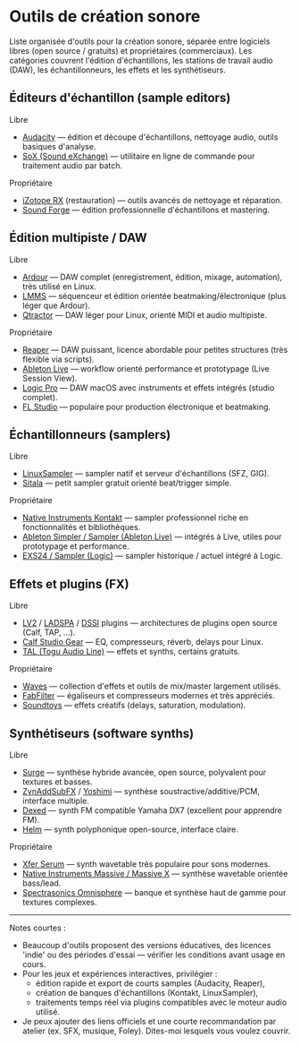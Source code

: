 # Outils de création sonore

Liste organisée d'outils pour la création sonore, séparée entre logiciels libres (open source / gratuits)
et propriétaires (commerciaux). Les catégories couvrent l'édition d'échantillons, les stations
de travail audio (DAW), les échantillonneurs, les effets et les synthétiseurs.

## Éditeurs d'échantillon (sample editors)

Libre
- [Audacity](https://www.audacityteam.org/) — édition et découpe d'échantillons, nettoyage audio, outils basiques d'analyse.
- [SoX (Sound eXchange)](http://sox.sourceforge.net/) — utilitaire en ligne de commande pour traitement audio par batch.

Propriétaire
- [iZotope RX](https://www.izotope.com/en/products/rx.html) (restauration) — outils avancés de nettoyage et réparation.
- [Sound Forge](https://www.magix.com/us/music/sound-forge/) — édition professionnelle d'échantillons et mastering.

## Édition multipiste / DAW

Libre
- [Ardour](https://ardour.org/) — DAW complet (enregistrement, édition, mixage, automation), très utilisé en Linux.
- [LMMS](https://lmms.io/) — séquenceur et édition orientée beatmaking/électronique (plus léger que Ardour).
- [Qtractor](https://qtractor.org/) — DAW léger pour Linux, orienté MIDI et audio multipiste.

Propriétaire
- [Reaper](https://www.reaper.fm/) — DAW puissant, licence abordable pour petites structures (très flexible via scripts).
- [Ableton Live](https://www.ableton.com/) — workflow orienté performance et prototypage (Live Session View).
- [Logic Pro](https://www.apple.com/logic-pro/) — DAW macOS avec instruments et effets intégrés (studio complet).
- [FL Studio](https://www.image-line.com/fl-studio/) — populaire pour production électronique et beatmaking.

## Échantillonneurs (samplers)

Libre
- [LinuxSampler](https://www.linuxsampler.org/) — sampler natif et serveur d'échantillons (SFZ, GIG).
- [Sitala](https://decomposer.de/sitala/) — petit sampler gratuit orienté beat/trigger simple.

Propriétaire
- [Native Instruments Kontakt](https://www.native-instruments.com/en/products/komplete/samplers/kontakt/) — sampler professionnel riche en fonctionnalités et bibliothèques.
- [Ableton Simpler / Sampler (Ableton Live)](https://www.ableton.com/en/manual/simpler/) — intégrés à Live, utiles pour prototypage et performance.
- [EXS24 / Sampler (Logic)](https://support.apple.com/guide/logicpro/sampler-lgcp8c8b5a9) — sampler historique / actuel intégré à Logic.

## Effets et plugins (FX)

Libre
- [LV2](https://lv2plug.in/) / [LADSPA](http://www.ladspa.org/) / [DSSI](https://dssi.sourceforge.net/) plugins — architectures de plugins open source (Calf, TAP, ...).
- [Calf Studio Gear](https://calf-studio-gear.org/) — EQ, compresseurs, réverb, delays pour Linux.
- [TAL (Togu Audio Line)](https://tal-software.com/) — effets et synths, certains gratuits.

Propriétaire
- [Waves](https://www.waves.com/) — collection d'effets et outils de mix/master largement utilisés.
- [FabFilter](https://www.fabfilter.com/) — égaliseurs et compresseurs modernes et très appréciés.
- [Soundtoys](https://www.soundtoys.com/) — effets créatifs (delays, saturation, modulation).

## Synthétiseurs (software synths)

Libre
- [Surge](https://surge-synthesizer.github.io/) — synthèse hybride avancée, open source, polyvalent pour textures et basses.
- [ZynAddSubFX](https://zynaddsubfx.sourceforge.net/) / [Yoshimi](https://yoshimi.github.io/) — synthèse soustractive/additive/PCM, interface multiple.
- [Dexed](https://asb2m10.github.io/dexed/) — synth FM compatible Yamaha DX7 (excellent pour apprendre FM).
- [Helm](https://tytel.org/helm/) — synth polyphonique open-source, interface claire.

Propriétaire
- [Xfer Serum](https://xferrecords.com/products/serum) — synth wavetable très populaire pour sons modernes.
- [Native Instruments Massive / Massive X](https://www.native-instruments.com/en/products/komplete/synths/massive-x/) — synthèse wavetable orientée bass/lead.
- [Spectrasonics Omnisphere](https://www.spectrasonics.net/products/omnisphere/) — banque et synthèse haut de gamme pour textures complexes.

---

Notes courtes :
- Beaucoup d'outils proposent des versions éducatives, des licences 'indie' ou des périodes d'essai —
	vérifier les conditions avant usage en cours.
- Pour les jeux et expériences interactives, privilégier :
	- édition rapide et export de courts samples (Audacity, Reaper),
	- création de banques d'échantillons (Kontakt, LinuxSampler),
	- traitements temps réel via plugins compatibles avec le moteur audio utilisé.
- Je peux ajouter des liens officiels et une courte recommandation par atelier (ex. SFX, musique,
	Foley). Dites-moi lesquels vous voulez couvrir.